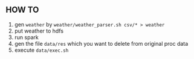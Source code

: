 HOW TO
-----------------
1. gen `weather` by `weather/weather_parser.sh csv/* > weather`
2. put weather to hdfs
3. run spark
4. gen the file `data/res` which you want to delete from original proc data
5. execute `data/exec.sh`
